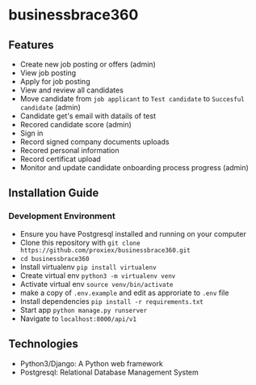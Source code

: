 # businessbrace360

## Features
- Create new job posting or offers (admin)
- View job posting
- Apply for job posting
- View and review all candidates
- Move candidate from `job applicant` to `Test candidate` to `Succesful candidate` (admin)
- Candidate get's email with datails of test 
- Recored candidate score (admin)
- Sign in
- Record signed company documents uploads
- Recored personal information
- Record certificat upload
- Monitor and update candidate onboarding process progress (admin)



## Installation Guide

### Development Environment
- Ensure you have Postgresql installed and running on your computer
- Clone this repository with `git clone https://github.com/proxiex/businessbrace360.git`
- `cd businessbrace360`
- Install virtualenv `pip install virtualenv`
- Create virtual env `python3 -m virtualenv venv`
- Activate virtual env `source venv/bin/activate`
- make a copy of `.env.example` and edit as approriate to `.env` file
- Install dependencies `pip install -r requirements.txt`
- Start app `python manage.py runserver`
- Navigate to `localhost:8000/api/v1`

## Technologies
- Python3/Django: A Python web framework
- Postgresql: Relational Database Management System 
